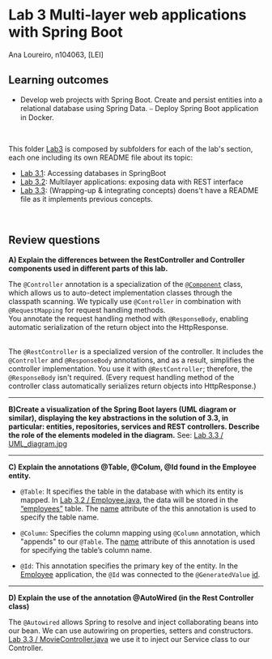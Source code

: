 # Lab 3 Multi-layer web applications with Spring Boot

Ana Loureiro, n104063, [LEI]

## Learning outcomes

- Develop web projects with Spring Boot. Create and persist entities into a relational database using Spring Data.
⎯ Deploy Spring Boot application in Docker.

<br>

This folder <ins>Lab3</ins> is composed by subfolders for each of the lab's section, each one including its own README file about its topic:

- [Lab 3.1](/lab3/lab3.1): Accessing databases in SpringBoot
- [Lab 3.2](/lab3/lab3.2): Multilayer applications: exposing data with REST interface 
- [Lab 3.3](/lab3/lab3.3): (Wrapping-up & integrating concepts) doens't have a README file as it implements previous concepts.

<br>

## Review questions

**A) Explain the differences between the RestController and Controller components used in different parts of this lab.**

The ```@Controller``` annotation is a specialization of the <u>```@Component```</u> class, which allows us to auto-detect implementation classes through the classpath scanning.
We typically use ```@Controller``` in combination with ```@RequestMapping```  for request handling methods.  
You annotate the request handling method with ```@ResponseBody```, enabling automatic serialization of the return object into the HttpResponse.  
<br>

The ```@RestController``` is a specialized version of the controller. It includes the ```@Controller``` and ```@ResponseBody``` annotations, and as a result, simplifies the controller implementation.
You use it with ```@RestController```; therefore, the ```@ResponseBody``` isn't required. (Every request handling method of the controller class automatically serializes return objects into HttpResponse.)
___

**B)Create a visualization of the Spring Boot layers (UML diagram or similar), displaying the key abstractions in the solution of 3.3, in particular: entities, repositories, services and REST controllers. Describe the role of the elements modeled in the diagram.**
See: [Lab 3.3 / UML_diagram.jpg](/lab3/lab3.3/UML_diagram.jpg)

___

**C) Explain the annotations @Table, @Colum, @Id found in the Employee entity.**

- ```@Table```: It specifies the table in the database with which its entity is mapped. In [Lab 3.2 / Employee.java](/lab3/lab3.2/employeemanage/src/main/java/ua/ana/employeemanage/Employee.java), the data will be stored in the <u>“employees”</u> table. The <u>name</u> attribute of the this annotation is used to specify the table name.

- ```@Column```: Specifies the column mapping using ```@Column``` annotation, which "appends" to our ```@Table```. The <u>name</u> attribute of this annotation is used for specifying the table’s column name.

- ```@Id```: This annotation specifies the primary key of the entity. In the <u>Employee</u> application, the ```@Id``` was connected to the ```@GeneratedValue``` <u>id</u>.
  
___

**D) Explain the use of the annotation @AutoWired (in the Rest Controller class)**

The ```@Autowired``` allows Spring to resolve and inject collaborating beans into our bean. We can use autowiring on properties, setters and constructors.
[Lab 3.3 / MovieController.java](/lab3/lab3.3/quotesapi/src/main/java/ua/ana/quotesapi/controllers/MovieController.java) we use it to inject our Service class to our Controller.  

